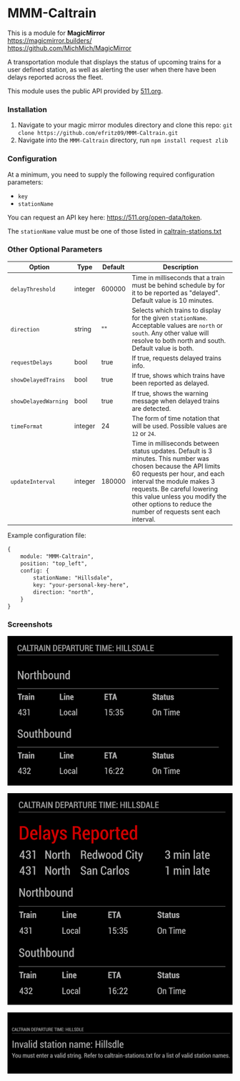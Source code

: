 # MMM-Caltrain

This is a module for <strong>MagicMirror</strong><br>
https://magicmirror.builders/<br>
https://github.com/MichMich/MagicMirror


A transportation module that displays the status of upcoming trains for a user defined station, as well as alerting the user when there have been delays reported across the fleet.

This module uses the public API provided by [511.org](https://511.org/).

### Installation
1. Navigate to your magic mirror modules directory and clone this repo:
`git clone https://github.com/efritz09/MMM-Caltrain.git`
2. Navigate into the `MMM-Caltrain` directory, run `npm install request zlib`


### Configuration

At a minimum, you need to supply the following required configuration parameters:
* `key`
* `stationName`

You can request an API key here: https://511.org/open-data/token.

The `stationName` value must be one of those listed in [caltrain-stations.txt](caltrain-stations.txt)

### Other Optional Parameters

| Option               | Type    | Default | Description                                                                                                                                                                                                                                                                                                   |
|----------------------|---------|---------|---------------------------------------------------------------------------------------------------------------------------------------------------------------------------------------------------------------------------------------------------------------------------------------------------------------|
| `delayThreshold`     | integer | 600000  | Time in milliseconds that a train must be behind schedule by for it to be reported as "delayed". Default value is 10 minutes.                                                                                                                                                                                 |
| `direction`          | string  | ""      | Selects which trains to display for the given `stationName`. Acceptable values are `north` or `south`. Any other value will resolve to both north and south. Default value is both.                                                                                                                           |
| `requestDelays`      | bool    | true    | If true, requests delayed trains info.                                                                                                                                                                                                                                                                        |
| `showDelayedTrains`  | bool    | true    | If true, shows which trains have been reported as delayed.                                                                                                                                                                                                                                                    |
| `showDelayedWarning` | bool    | true    | If true, shows the warning message when delayed trains are detected.                                                                                                                                                                                                                                          |
| `timeFormat`         | integer | 24      | The form of time notation that will be used. Possible values are `12` or `24`.                                                                                                                                                                                                                                |
| `updateInterval`     | integer | 180000  | Time in milliseconds between status updates. Default is 3 minutes. This number was chosen because the API limits 60 requests per hour, and each interval the module makes 3 requests. Be careful lowering this value unless you modify the other options to reduce the number of requests sent each interval. |

Example configuration file: 
```
{
	module: "MMM-Caltrain",
	position: "top_left",
	config: {
		stationName: "Hillsdale",
		key: "your-personal-key-here",
		direction: "north",
	}
}
```

### Screenshots

![Normal station status](screenshots/normal.png)

![Delays detected](screenshots/delays.png)

![Bad station name](screenshots/error.png)
